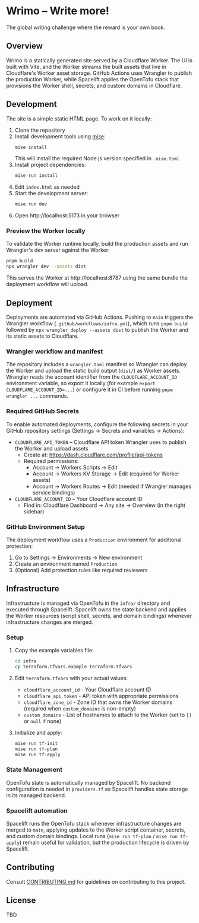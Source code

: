 # Wrimo – Write more!

The global writing challenge where the reward is your own book.

## Overview

Wrimo is a statically generated site served by a Cloudflare Worker. The UI is built with Vite, and the Worker streams the built assets that live in Cloudflare's Worker asset storage. GitHub Actions uses Wrangler to publish the production Worker, while Spacelift applies the OpenTofu stack that provisions the Worker shell, secrets, and custom domains in Cloudflare.

## Development

The site is a simple static HTML page. To work on it locally:

1. Clone the repository
2. Install development tools using [mise](https://mise.jdx.dev/):
   ```bash
   mise install
   ```
   This will install the required Node.js version specified in `.mise.toml`
3. Install project dependencies:
   ```bash
   mise run install
   ```
4. Edit `index.html` as needed
5. Start the development server:
   ```bash
   mise run dev
   ```
6. Open http://localhost:5173 in your browser

### Preview the Worker locally

To validate the Worker runtime locally, build the production assets and run Wrangler's dev server against the Worker:

```bash
pnpm build
npx wrangler dev --assets dist
```

This serves the Worker at http://localhost:8787 using the same bundle the deployment workflow will upload.

## Deployment

Deployments are automated via GitHub Actions. Pushing to `main` triggers the Wrangler workflow (`.github/workflows/infra.yml`), which runs `pnpm build` followed by `npx wrangler deploy --assets dist` to publish the Worker and its static assets to Cloudflare.

### Wrangler workflow and manifest

The repository includes a `wrangler.toml` manifest so Wrangler can deploy the Worker and upload the static build output (`dist/`) as Worker assets. Wrangler reads the account identifier from the `CLOUDFLARE_ACCOUNT_ID` environment variable, so export it locally (for example `export CLOUDFLARE_ACCOUNT_ID=...`) or configure it in CI before running `pnpm wrangler ...` commands.

### Required GitHub Secrets

To enable automated deployments, configure the following secrets in your GitHub repository settings (Settings → Secrets and variables → Actions):

- `CLOUDFLARE_API_TOKEN` – Cloudflare API token Wrangler uses to publish the Worker and upload assets
  - Create at: https://dash.cloudflare.com/profile/api-tokens
  - Required permissions:
    - Account → Workers Scripts → Edit
    - Account → Workers KV Storage → Edit (required for Worker assets)
    - Account → Workers Routes → Edit (needed if Wrangler manages service bindings)
- `CLOUDFLARE_ACCOUNT_ID` – Your Cloudflare account ID
  - Find in: Cloudflare Dashboard → Any site → Overview (in the right sidebar)

### GitHub Environment Setup

The deployment workflow uses a `Production` environment for additional protection:

1. Go to Settings → Environments → New environment
2. Create an environment named `Production`
3. (Optional) Add protection rules like required reviewers

## Infrastructure

Infrastructure is managed via OpenTofu in the `infra/` directory and executed through Spacelift. Spacelift owns the state backend and applies the Worker resources (script shell, secrets, and domain bindings) whenever infrastructure changes are merged.

### Setup

1. Copy the example variables file:
   ```bash
   cd infra
   cp terraform.tfvars.example terraform.tfvars
   ```

2. Edit `terraform.tfvars` with your actual values:
   - `cloudflare_account_id` - Your Cloudflare account ID
   - `cloudflare_api_token` - API token with appropriate permissions
   - `cloudflare_zone_id` - Zone ID that owns the Worker domains (required when `custom_domains` is non-empty)
   - `custom_domains` - List of hostnames to attach to the Worker (set to `[]` or `null` if none)

3. Initialize and apply:
   ```bash
   mise run tf-init
   mise run tf-plan
   mise run tf-apply
   ```

### State Management

OpenTofu state is automatically managed by Spacelift. No backend configuration is needed in `providers.tf` as Spacelift handles state storage in its managed backend.

### Spacelift automation

Spacelift runs the OpenTofu stack whenever infrastructure changes are merged to `main`, applying updates to the Worker script container, secrets, and custom domain bindings. Local runs (`mise run tf-plan` / `mise run tf-apply`) remain useful for validation, but the production lifecycle is driven by Spacelift.

## Contributing

Consult [CONTRIBUTING.md](CONTRIBUTING.md) for guidelines on contributing to this project.

## License

TBD
